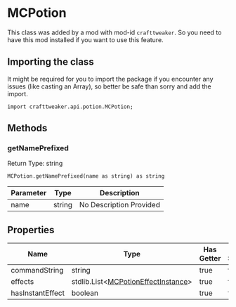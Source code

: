 # MCPotion

This class was added by a mod with mod-id `crafttweaker`. So you need to have this mod installed if you want to use this feature.

## Importing the class

It might be required for you to import the package if you encounter any issues (like casting an Array), so better be safe than sorry and add the import.
```zenscript
import crafttweaker.api.potion.MCPotion;
```


## Methods

### getNamePrefixed

Return Type: string

```zenscript
MCPotion.getNamePrefixed(name as string) as string
```
| Parameter | Type | Description |
|-----------|------|-------------|
| name | string | No Description Provided |

## Properties

| Name | Type | Has Getter | Has Setter |
|------|------|------------|------------|
| commandString | string | true | false |
| effects | stdlib.List&lt;[MCPotionEffectInstance](/vanilla/api/potion/MCPotionEffectInstance)&gt; | true | false |
| hasInstantEffect | boolean | true | false |

